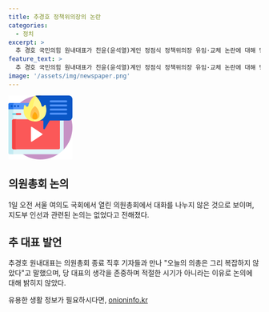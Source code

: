 ```yaml
---
title: 추경호 정책위의장의 논란
categories:
  - 정치
excerpt: >
  추 경호 국민의힘 원내대표가 친윤(윤석열)계인 정점식 정책위의장 유임·교체 논란에 대해 당대표가 여러 생각을 하고 있기 때문에 여기서 말하기는 적절하지 않다고 밝혔다. 의총에서는 지도부 인선에 관한 논의는 없었으며, 신경전이 이어지는 가운데 사무총장의 사퇴 요구와 윤석열 대통령과의 비공개 회동 등이 논란을 불러일으키고 있다. 추 대표는 해당 회동에 참석했지만 구체적인 대화 내용은 언급하지 않았다.
feature_text: >
  추 경호 국민의힘 원내대표가 친윤(윤석열)계인 정점식 정책위의장 유임·교체 논란에 대해 당대표가 여러 생각을 하고 있기 때문에 여기서 말하기는 적절하지 않다고 밝혔다. 의총에서는 지도부 인선에 관한 논의는 없었으며, 신경전이 이어지는 가운데 사무총장의 사퇴 요구와 윤석열 대통령과의 비공개 회동 등이 논란을 불러일으키고 있다. 추 대표는 해당 회동에 참석했지만 구체적인 대화 내용은 언급하지 않았다.
image: '/assets/img/newspaper.png'
---
```


<p><img src="/assets/img/news.png" alt="rentncar 속보" /></p>

<h2 data-ke-size="size26">의원총회 논의</h2>

<p data-ke-size="size16">1일 오전 서울 여의도 국회에서 열린 의원총회에서 대화를 나누지 않은 것으로 보이며, 지도부 인선과 관련된 논의는 없었다고 전해졌다.</p>

<h2 data-ke-size="size26">추 대표 발언</h2>

<p data-ke-size="size16">추경호 원내대표는 의원총회 종료 직후 기자들과 만나 "오늘의 의총은 그리 복잡하지 않았다"고 말했으며, 당 대표의 생각을 존중하며 적절한 시기가 아니라는 이유로 논의에 대해 밝히지 않았다.</p>
유용한 생활 정보가 필요하시다면, <a href="https://onioninfo.kr" rel="dofollow">onioninfo.kr</a>


